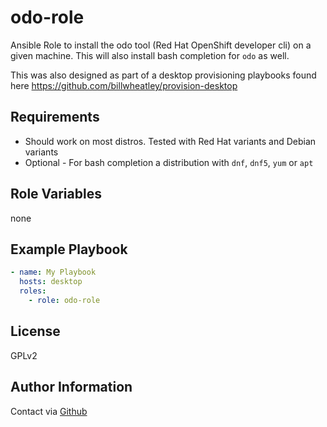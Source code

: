 odo-role
=========

Ansible Role to install the odo tool (Red Hat OpenShift developer cli) on a given machine.  This will also install bash completion for `odo` as well.

This was also designed as part of a desktop provisioning playbooks found here <https://github.com/billwheatley/provision-desktop>

Requirements
------------

- Should work on most distros. Tested with Red Hat variants and Debian variants
- Optional - For bash completion a distribution with `dnf`, `dnf5`, `yum` or `apt`

Role Variables
--------------

none

Example Playbook
----------------

```yaml
- name: My Playbook
  hosts: desktop
  roles:
    - role: odo-role
```

License
-------

GPLv2

Author Information
------------------

Contact via [Github](https://github.com/billwheatley/)
